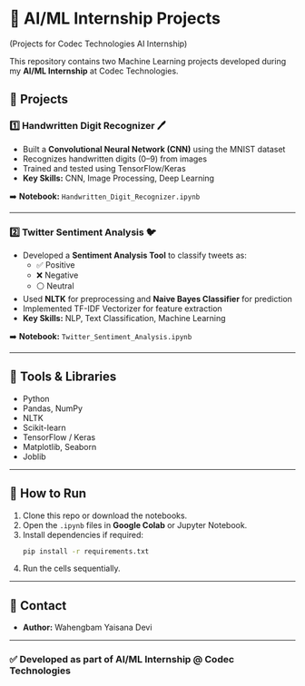 # 🤖 AI/ML Internship Projects
(Projects for Codec Technologies AI Internship)

This repository contains two Machine Learning projects developed during my **AI/ML Internship** at Codec Technologies.

## 📌 Projects

### 1️⃣ Handwritten Digit Recognizer 🖊️
- Built a **Convolutional Neural Network (CNN)** using the MNIST dataset
- Recognizes handwritten digits (0–9) from images
- Trained and tested using TensorFlow/Keras
- **Key Skills:** CNN, Image Processing, Deep Learning

➡️ **Notebook:** `Handwritten_Digit_Recognizer.ipynb`

---

### 2️⃣ Twitter Sentiment Analysis 🐦
- Developed a **Sentiment Analysis Tool** to classify tweets as:
  - ✅ Positive
  - ❌ Negative
  - ⚪ Neutral
- Used **NLTK** for preprocessing and **Naive Bayes Classifier** for prediction
- Implemented TF-IDF Vectorizer for feature extraction
- **Key Skills:** NLP, Text Classification, Machine Learning

➡️ **Notebook:** `Twitter_Sentiment_Analysis.ipynb`

---

## 🚀 Tools & Libraries
- Python
- Pandas, NumPy
- NLTK
- Scikit-learn
- TensorFlow / Keras
- Matplotlib, Seaborn
- Joblib

---

## 📂 How to Run
1. Clone this repo or download the notebooks.
2. Open the `.ipynb` files in **Google Colab** or Jupyter Notebook.
3. Install dependencies if required:
   ```bash
   pip install -r requirements.txt
   ```
4. Run the cells sequentially.

---

## 📧 Contact
- **Author:** Wahengbam Yaisana Devi
---

### ✅ Developed as part of AI/ML Internship @ Codec Technologies
